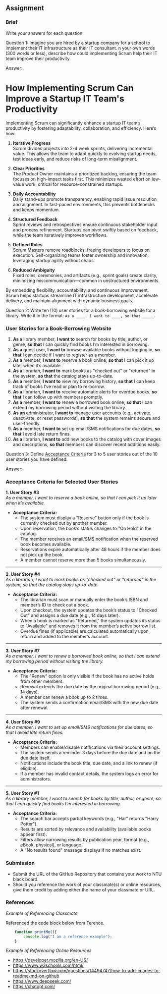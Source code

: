 ## Assignment

### Brief

Write your answers for each question:

Question 1:
Imagine you are hired by a startup company for a school to implement their IT infrastructure as their IT consultant. n your own words (300 words or less), describe how could implementing Scrum help their IT team improve their productivity.

Answer:

# How Implementing Scrum Can Improve a Startup IT Team's Productivity  

Implementing Scrum can significantly enhance a startup IT team’s productivity by fostering adaptability, collaboration, and efficiency. Here’s how:  

1. **Iterative Progress**  
   Scrum divides projects into 2-4 week sprints, delivering incremental value. This allows the team to adapt quickly to evolving startup needs, test ideas early, and reduce risks of long-term misalignment.  

2. **Clear Priorities**  
   The Product Owner maintains a prioritized backlog, ensuring the team focuses on high-impact tasks first. This minimizes wasted effort on low-value work, critical for resource-constrained startups.  

3. **Daily Accountability**  
   Daily stand-ups promote transparency, enabling rapid issue resolution and alignment. In fast-paced environments, this prevents bottlenecks and keeps momentum.  

4. **Structured Feedback**  
   Sprint reviews and retrospectives ensure continuous stakeholder input and process refinement. Startups can pivot swiftly based on feedback, while the team iteratively improves workflows.  

5. **Defined Roles**  
   Scrum Masters remove roadblocks, freeing developers to focus on execution. Self-organizing teams foster ownership and innovation, leveraging startup agility without chaos.  

6. **Reduced Ambiguity**  
   Fixed roles, ceremonies, and artifacts (e.g., sprint goals) create clarity, minimizing miscommunication—common in unstructured environments.  

By embedding flexibility, accountability, and continuous improvement, Scrum helps startups streamline IT infrastructure development, accelerate delivery, and maintain alignment with dynamic business goals.  

 

Question 2:
Write ten (10) user stories for a book-borrowing website for a library. Write it in the format: `As a ____, I want to ____, so that _____`.

### User Stories for a Book-Borrowing Website  

1. **As a** library member, **I want to** search for books by title, author, or genre, **so that** I can quickly find books I’m interested in borrowing.  
2. **As a** guest user, **I want to** browse available books without logging in, **so that** I can decide if I want to register as a member.  
3. **As a** member, **I want to** reserve a book online, **so that** I can pick it up later when it’s available.  
4. **As a** librarian, **I want to** mark books as "checked out" or "returned" in the system, **so that** the catalog stays up-to-date.  
5. **As a** member, **I want to** view my borrowing history, **so that** I can keep track of books I’ve read or plan to re-borrow.  
6. **As a** librarian, **I want to** receive automatic alerts for overdue books, **so that** I can follow up with members promptly.  
7. **As a** member, **I want to** renew a borrowed book online, **so that** I can extend my borrowing period without visiting the library.  
8. **As an** administrator, **I want to** manage user accounts (e.g., activate, deactivate, or reset passwords), **so that** the system remains secure and user-friendly.  
9. **As a** member, **I want to** set up email/SMS notifications for due dates, **so that** I avoid late return fines.  
10. **As a** librarian, **I want to** add new books to the catalog with cover images and descriptions, **so that** members can discover recent additions easily.  

 
Question 3: 
Define [Acceptance Criteria](https://resources.scrumalliance.org/Article/need-know-acceptance-criteria) for 3 to 5 user stories out of the 10 user stories you have defined.

 Answer:

### Acceptance Criteria for Selected User Stories  

**1. User Story #3**  
*As a member, I want to reserve a book online, so that I can pick it up later when it’s available.*  
- **Acceptance Criteria:**  
  - The system must display a "Reserve" button only if the book is currently checked out by another member.  
  - Upon reservation, the book’s status changes to "On Hold" in the catalog.  
  - The member receives an email/SMS notification when the reserved book becomes available.  
  - Reservations expire automatically after 48 hours if the member does not pick up the book.  
  - A member cannot reserve more than 5 books simultaneously.  

---

**2. User Story #4**  
*As a librarian, I want to mark books as "checked out" or "returned" in the system, so that the catalog stays up-to-date.*  
- **Acceptance Criteria:**  
  - The librarian must scan or manually enter the book’s ISBN and member’s ID to check out a book.  
  - Upon checkout, the system updates the book’s status to "Checked Out" and assigns a due date (e.g., 14 days later).  
  - When a book is marked as "Returned," the system updates its status to "Available" and removes it from the member’s active borrow list.  
  - Overdue fines (if applicable) are calculated automatically upon return and added to the member’s account.  

---

**3. User Story #7**  
*As a member, I want to renew a borrowed book online, so that I can extend my borrowing period without visiting the library.*  
- **Acceptance Criteria:**  
  - The "Renew" option is only visible if the book has no active holds from other members.  
  - Renewal extends the due date by the original borrowing period (e.g., 14 days).  
  - A member can renew a book up to 2 times.  
  - The system sends a confirmation email/SMS with the new due date after renewal.  

---

**4. User Story #9**  
*As a member, I want to set up email/SMS notifications for due dates, so that I avoid late return fines.*  
- **Acceptance Criteria:**  
  - Members can enable/disable notifications via their account settings.  
  - The system sends a reminder 3 days before the due date and on the due date itself.  
  - Notifications include the book title, due date, and a link to renew (if eligible).  
  - If a member has invalid contact details, the system logs an error for administrators.  

---

**5. User Story #1**  
*As a library member, I want to search for books by title, author, or genre, so that I can quickly find books I’m interested in borrowing.*  
- **Acceptance Criteria:**  
  - The search bar accepts partial keywords (e.g., "Har" returns "Harry Potter").  
  - Results are sorted by relevance and availability (available books appear first).  
  - Filters allow narrowing results by publication year, format (e.g., eBook, physical), or language.  
  - A "No results found" message displays if no matches exist.  
 


### Submission 

- Submit the URL of the GitHub Repository that contains your work to NTU black board.
- Should you reference the work of your classmate(s) or online resources, give them credit by adding either the name of your classmate or URL. 


### References

_Example of Referencing Classmate_

Referenced the code block below from Terence.
```js
    function printMe(){
        console.log("I am a reference example");
    }
```

_Example of Referencing Online Resources_

- https://developer.mozilla.org/en-US/
- https://www.w3schools.com/html/
- https://stackoverflow.com/questions/14494747/how-to-add-images-to-readme-md-on-github
- https://www.deepseek.com/
- https://chatgpt.com/

